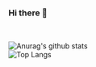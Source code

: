 ### Hi there 👋

<!--
**Palatio93/palatio93** is a ✨ _special_ ✨ repository because its `README.md` (this file) appears on your GitHub profile.

Here are some ideas to get you started:

- 🔭 I’m currently working on ... projects for School
- 🌱 I’m currently learning ... mainly Java.
- 👯 I’m looking to collaborate on ... any project.
- 🤔 I’m looking for help with ... search algorithms and data structures.
- 💬 Ask me about ... 
- 📫 How to reach me: ...
- 😄 Pronouns: ...
- ⚡ Fun fact: ...
-->
<br />

![Anurag's github stats](https://github-readme-stats.vercel.app/api?username=palatio93&show_icons=true&theme=solarized-dark&count_private=true)
<br />
![Top Langs](https://github-readme-stats.vercel.app/api/top-langs/?username=palatio93&layout=compact)
<br />
